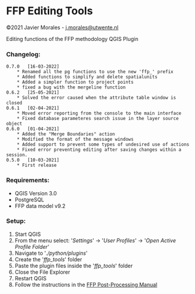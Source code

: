# FFP Editing Tools

©2021 Javier Morales - <a href="mailto:j.morales@utwente.nl">j.morales@utwente.nl</a>

Editing functions of the FFP methodology
QGIS Plugin

### Changelog:

	0.7.0   [16-03-2022]
		* Renamed all the pg functions to use the new 'ffp_' prefix
		* Added functions to simplify and delete spatialunits
		* Added a simpler function to project points
		* fixed a bug with the mergeline function
	0.6.2	[25-05-2021]
		* Solved the error caused when the attribute table window is closed
	0.6.1	[02-04-2021]
		* Moved error reporting from the console to the main interface
		* Fixed database parameteres search issue in the layer source object
	0.6.0	[01-04-2021]
		* Added the "Merge Boundaries" action
		* Modified the format of the message windows
		* Added support to prevent some types of undesired use of actions
		* Fixed error preventing editing after saving changes within a session.
	0.5.0	[10-03-2021]
		* First release


### Requirements:

* QGIS Version 3.0
* PostgreSQL
* FFP data model v9.2


### Setup:


1. Start QGIS
1. From the menu select: '_Settings_' -> '_User Profiles_' -> '_Open Active Profile Folder_'
1. Navigate to '_./python/plugins_'
1. Create the '_ffp_tools_' folder
1. Paste the plugin files inside the '_ffp_tools_' folder
1. Close the File Explorer
1. Restart QGIS
1. Follow the instructions in the <a href="https://docs.google.com/document/d/1JRn8NUwioPwa_Xr4G7B67nflTcfu2Z1MwoCtT20ydoE">FFP Post-Processing Manual</a>
